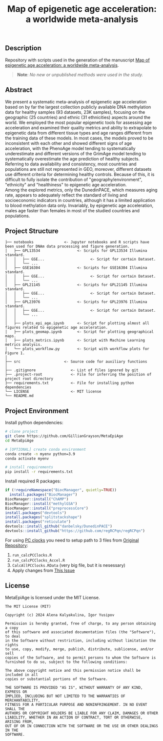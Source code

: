 <div align="center">

# Map of epigenetic age acceleration: a worldwide meta-analysis

</div>

<br>

## Description
Repository with scripts used in the generation of the manuscript [Map of epigenetic age acceleration: a worldwide meta-analysis](https://www.biorxiv.org/content/10.1101/2024.03.17.585398).
> **Note**: _No new or unpublished methods were used in the study._

## Abstract
We present a systematic meta-analysis of epigenetic age acceleration based on by far the largest collection publicly
available DNA methylation data for healthy samples (93 datasets, 23K samples), focusing on the geographic (25 countries) 
and ethnic (31 ethnicities) aspects around the world. We employed the most popular epigenetic tools for assessing age 
acceleration and examined their quality metrics and ability to extrapolate to epigenetic data from different tissue 
types and age ranges different from the training data of these models. In most cases, the models proved to be inconsistent 
with each other and showed different signs of age acceleration, with the PhenoAge model tending to systematically underestimate 
and different versions of the GrimAge model tending to systematically overestimate the age prediction of healthy subjects. 
Referring to data availability and consistency, most countries and populations are still not represented in GEO, moreover, 
different datasets use different criteria for determining healthy controls. Because of this, it is difficult to fully isolate 
the contribution of "geography/environment", "ethnicity" and "healthiness" to epigenetic age acceleration.  
Among the explored metrics, only the DunedinPACE, which measures aging rate, appears to adequately reflect the standard 
of living and socioeconomic indicators in countries, although it has a limited application to blood methylation data only. 
Invariably, by epigenetic age acceleration, males age faster than females in most of the studied countries and populations.

## Project Structure

```
├── notebooks              <- Jupyter notebooks and R scripts have been used for DNAm data processing and figure generation.
│   ├── GPL13534                 <- Scripts for GPL13534 Illumina standard.
│   │   ├── GSE...                     <- Script for certain Dataset.
│   │   └── ...  
│   ├── GSE16304                 <- Scripts for GSE16304 Illumina standard.
│   │   ├── GSE...                     <- Script for certain Dataset.
│   │   └── ...  
│   ├── GPL21145                 <- Scripts for GPL21145 Illumina standard.
│   │   ├── GSE...                     <- Script for certain Dataset.
│   │   └── ...  
│   ├── GPL23976                 <- Scripts for GPL23976 Illumina standard.
│   │   ├── GSE...                     <- Script for certain Dataset.
│   │   └── ...  
│   │
│   ├── plots_epi_age.ipynb      <- Script for plotting almost all figures related to epigenetic age acceleration.
│   ├── plots_geomap.ipynb       <- Script for plotting geographical maps.
│   ├── plots_metrics.ipynb      <- Script with Machine Learning metrics analysis.
│   └── plots_workflow.py        <- Script with workflow plots for Figure 1.
│
├── src                    <- Source code for auxiliary functions
│
├── .gitignore                <- List of files ignored by git
├── .project-root             <- File for inferring the position of project root directory
├── requirements.txt          <- File for installing python dependencies
└── LICENSE                   <- MIT license
└── README.md
```

## Project Environment

Install python dependencies:

```bash
# clone project
git clone https://github.com/GillianGrayson/MetaEpiAge
cd MetaEpiAge

# [OPTIONAL] create conda environment
conda create -n myenv python=3.9
conda activate myenv

# install requirements
pip install -r requirements.txt
```

Install required R packages:

```r
if (!requireNamespace("BiocManager", quietly=TRUE))
  install.packages("BiocManager")
BiocManager::install("ChAMP")
BiocManager::install("methylGSA")
BiocManager::install("preprocessCore")
install.packages("devtools")
install.packages("splitstackshape")
install.packages("reticulate")
devtools::install_github("danbelsky/DunedinPACE")
devtools::install_github("https://github.com/regRCPqn/regRCPqn")
```

For using [PC clocks](https://www.nature.com/articles/s43587-022-00248-2) you need to setup path to 3 files from [Original Repository](https://github.com/MorganLevineLab/PC-Clocks):
1) `run_calcPCClocks.R`
2) `run_calcPCClocks_Accel.R`
3) `CalcAllPCClocks.RData` (very big file, but it is nesessary)
4) Apply changes from [This Issue](https://github.com/MorganLevineLab/PC-Clocks/issues/10)

## License

MetaEpiAge is licensed under the MIT License.

```
The MIT License (MIT)

Copyright (c) 2024 Alena Kalyakulina, Igor Yusipov

Permission is hereby granted, free of charge, to any person obtaining a copy
of this software and associated documentation files (the "Software"), to deal
in the Software without restriction, including without limitation the rights
to use, copy, modify, merge, publish, distribute, sublicense, and/or sell
copies of the Software, and to permit persons to whom the Software is
furnished to do so, subject to the following conditions:

The above copyright notice and this permission notice shall be included in all
copies or substantial portions of the Software.

THE SOFTWARE IS PROVIDED "AS IS", WITHOUT WARRANTY OF ANY KIND, EXPRESS OR
IMPLIED, INCLUDING BUT NOT LIMITED TO THE WARRANTIES OF MERCHANTABILITY,
FITNESS FOR A PARTICULAR PURPOSE AND NONINFRINGEMENT. IN NO EVENT SHALL THE
AUTHORS OR COPYRIGHT HOLDERS BE LIABLE FOR ANY CLAIM, DAMAGES OR OTHER
LIABILITY, WHETHER IN AN ACTION OF CONTRACT, TORT OR OTHERWISE, ARISING FROM,
OUT OF OR IN CONNECTION WITH THE SOFTWARE OR THE USE OR OTHER DEALINGS IN THE
SOFTWARE.
```